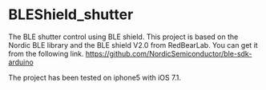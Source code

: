 BLEShield_shutter
=================

The BLE shutter control using BLE shield.
This project is based on the Nordic BLE library and the BLE shield V2.0 from RedBearLab.
You can get it from the following link.
https://github.com/NordicSemiconductor/ble-sdk-arduino

The project has been tested on iphone5 with iOS 7.1.


